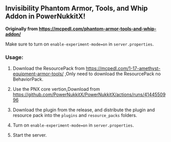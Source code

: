## Invisibility Phantom Armor, Tools, and Whip Addon in PowerNukkitX!

**Originally from https://mcpedl.com/phantom-armor-tools-and-whip-addon/**

Make sure to turn on `enable-experiment-mode=on` in `server.properties`.

### Usage:

1. Download the ResourcePack from https://mcpedl.com/1-17-amethyst-equipment-armor-tools/ ,Only need to download the ResourcePack no BehaviorPack.

2. Use the PNX core vertion,Download from https://github.com/PowerNukkitX/PowerNukkitX/actions/runs/4144550996

3. Download the plugin from the release, and distribute the plugin and resource pack into the `plugins`
   and `resource_packs` folders.

4. Turn on `enable-experiment-mode=on` in `server.properties`.

5. Start the server.
